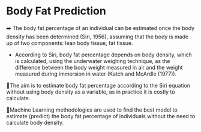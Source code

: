 # Body Fat Prediction

➡️ The body fat percentage of an individual can be estimated once the body density has been determined (Siri, 1956), assuming that the body is made up of two components: lean body tissue, fat tissue.

- According to Siri, body fat percentage depends on body density, which is calculated, using the underwater weighing technique, as the difference between the body weight measured in air and the weight measured during immersion in water (Katch and McArdle (1977)).

🔻The aim is to estimate body fat percentage according to the Siri equation without using body density as a variable, as in practice it is costly to calculate.

🔻Machine Learning methodologies are used to find the best model to estimate (predict) the body fat percentage of individuals without the need to calculate body density.

```{tableofcontents}
```

